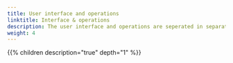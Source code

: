 ```yaml
---
title: User interface and operations
linktitle: Interface & operations
description: The user interface and operations are seperated in separate areas in the Audi e-tron.
weight: 4
---
```



{{% children description="true" depth="1" %}}
